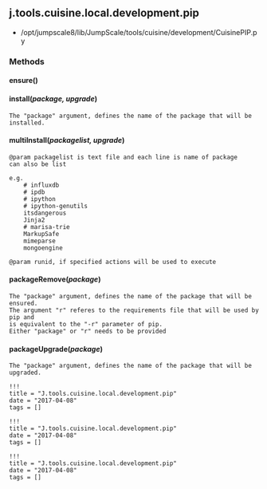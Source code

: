 <!-- toc -->
## j.tools.cuisine.local.development.pip

- /opt/jumpscale8/lib/JumpScale/tools/cuisine/development/CuisinePIP.py

### Methods

#### ensure() 

#### install(*package, upgrade*) 

```
The "package" argument, defines the name of the package that will be installed.

```

#### multiInstall(*packagelist, upgrade*) 

```
@param packagelist is text file and each line is name of package
can also be list

e.g.
    # influxdb
    # ipdb
    # ipython
    # ipython-genutils
    itsdangerous
    Jinja2
    # marisa-trie
    MarkupSafe
    mimeparse
    mongoengine

@param runid, if specified actions will be used to execute

```

#### packageRemove(*package*) 

```
The "package" argument, defines the name of the package that will be ensured.
The argument "r" referes to the requirements file that will be used by pip and
is equivalent to the "-r" parameter of pip.
Either "package" or "r" needs to be provided

```

#### packageUpgrade(*package*) 

```
The "package" argument, defines the name of the package that will be upgraded.

```


```
!!!
title = "J.tools.cuisine.local.development.pip"
date = "2017-04-08"
tags = []
```

```
!!!
title = "J.tools.cuisine.local.development.pip"
date = "2017-04-08"
tags = []
```

```
!!!
title = "J.tools.cuisine.local.development.pip"
date = "2017-04-08"
tags = []
```
